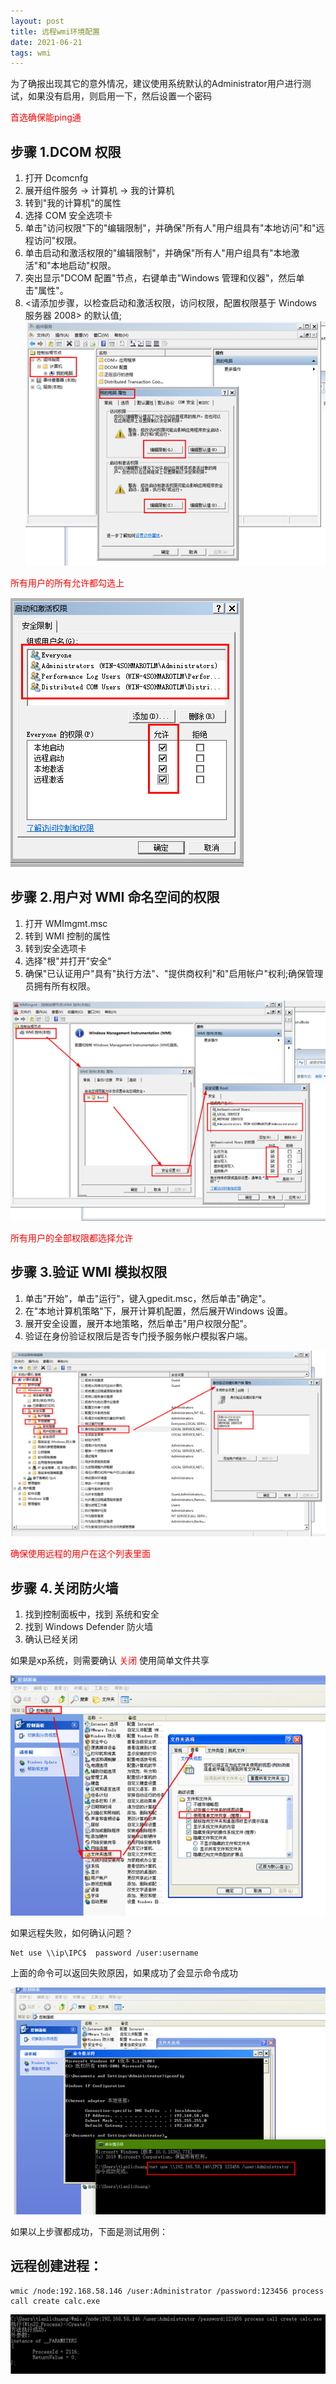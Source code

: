 ```yaml
---
layout: post
title: 远程wmi环境配置
date: 2021-06-21
tags: wmi
---
```


为了确报出现其它的意外情况，建议使用系统默认的Administrator用户进行测试，如果没有启用，则启用一下，然后设置一个密码

<font color="red">首选确保能ping通</font>

## 步骤 1.DCOM 权限
 
1.	打开 Dcomcnfg
2.	展开组件服务 -> 计算机 -> 我的计算机
3.	转到"我的计算机"的属性
4.	选择 COM 安全选项卡
5.	单击"访问权限"下的"编辑限制"，并确保"所有人"用户组具有"本地访问"和"远程访问"权限。
6.	单击启动和激活权限的"编辑限制"，并确保"所有人"用户组具有"本地激活"和"本地启动"权限。
7.	突出显示"DCOM 配置"节点，右键单击"Windows 管理和仪器"，然后单击"属性"。
8.	<请添加步骤，以检查启动和激活权限，访问权限，配置权限基于 Windows 服务器 2008> 的默认值;
![avatar](/images/pages/2021_6_21_wmi_env_config/dcomdnfg.png)

<font color="red">所有用户的所有允许都勾选上</font>

![avatar](/images/pages/2021_6_21_wmi_env_config/enanble_priv.png)

## 步骤 2.用户对 WMI 命名空间的权限
 
1.	打开 WMImgmt.msc
2.	转到 WMI 控制的属性
3.	转到安全选项卡
4.	选择"根"并打开"安全"
5.	确保"已认证用户"具有"执行方法"、"提供商权利"和"启用帐户"权利;确保管理员拥有所有权限。

![avatar](/images/pages/2021_6_21_wmi_env_config/wmi_sec.png)

<font color="red">所有用户的全部权限都选择允许</font>

## 步骤 3.验证 WMI 模拟权限
 
1.	单击"开始"，单击"运行"，键入gpedit.msc，然后单击"确定"。
2.	在"本地计算机策略"下，展开计算机配置，然后展开Windows 设置。
3.	展开安全设置，展开本地策略，然后单击"用户权限分配"。
4.	验证在身份验证权限后是否专门授予服务帐户模拟客户端。

![avatar](/images/pages/2021_6_21_wmi_env_config/group_sec.png)

<font color="red">确保使用远程的用户在这个列表里面</font>

## 步骤 4.关闭防火墙
 
1.	找到控制面板中，找到 系统和安全
2.	找到 Windows Defender 防火墙
3.	确认已经关闭


如果是xp系统，则需要确认 <font color="red">关闭</font> 使用简单文件共享

![avatar](/images/pages/2021_6_21_wmi_env_config/close_share.png)

如果远程失败，如何确认问题？
```
Net use \\ip\IPC$  password /user:username    
```
上面的命令可以返回失败原因，如果成功了会显示命令成功

![avatar](/images/pages/2021_6_21_wmi_env_config/net_use.png)

如果以上步骤都成功，下面是测试用例：

## 远程创建进程：
```
wmic /node:192.168.58.146 /user:Administrator /password:123456 process call create calc.exe
```
![avatar](/images/pages/2021_6_21_wmi_env_config/test_sample.png)